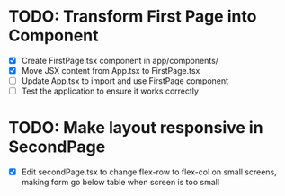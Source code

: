 # TODO: Transform First Page into Component

- [x] Create FirstPage.tsx component in app/components/
- [x] Move JSX content from App.tsx to FirstPage.tsx
- [ ] Update App.tsx to import and use FirstPage component
- [ ] Test the application to ensure it works correctly

# TODO: Make layout responsive in SecondPage

- [x] Edit secondPage.tsx to change flex-row to flex-col on small screens, making form go below table when screen is too small

